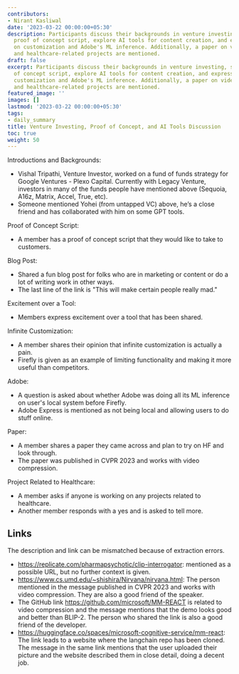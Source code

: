 ```yaml
---
contributors:
- Nirant Kasliwal
date: '2023-03-22 00:00:00+05:30'
description: Participants discuss their backgrounds in venture investing, share a
  proof of concept script, explore AI tools for content creation, and express opinions
  on customization and Adobe's ML inference. Additionally, a paper on video compression
  and healthcare-related projects are mentioned.
draft: false
excerpt: Participants discuss their backgrounds in venture investing, share a proof
  of concept script, explore AI tools for content creation, and express opinions on
  customization and Adobe's ML inference. Additionally, a paper on video compression
  and healthcare-related projects are mentioned.
featured_image: ''
images: []
lastmod: '2023-03-22 00:00:00+05:30'
tags:
- daily_summary
title: Venture Investing, Proof of Concept, and AI Tools Discussion
toc: true
weight: 50
---
```


Introductions and Backgrounds:
- Vishal Tripathi, Venture Investor, worked on a fund of funds strategy for Google Ventures - Plexo Capital. Currently with Legacy Venture, investors in many of the funds people have mentioned above (Sequoia, A16z, Matrix, Accel, True, etc).
- Someone mentioned Yohei (from untapped VC) above, he’s a close friend and has collaborated with him on some GPT tools.

Proof of Concept Script:
- A member has a proof of concept script that they would like to take to customers.

Blog Post:
- Shared a fun blog post for folks who are in marketing or content or do a lot of writing work in other ways.
- The last line of the link is "This will make certain people really mad."

Excitement over a Tool:
- Members express excitement over a tool that has been shared.

Infinite Customization:
- A member shares their opinion that infinite customization is actually a pain.
- Firefly is given as an example of limiting functionality and making it more useful than competitors.

Adobe:
- A question is asked about whether Adobe was doing all its ML inference on user's local system before Firefly.
- Adobe Express is mentioned as not being local and allowing users to do stuff online.

Paper:
- A member shares a paper they came across and plan to try on HF and look through.
- The paper was published in CVPR 2023 and works with video compression.

Project Related to Healthcare:
- A member asks if anyone is working on any projects related to healthcare.
- Another member responds with a yes and is asked to tell more.

## Links
The description and link can be mismatched because of extraction errors.

- https://replicate.com/pharmapsychotic/clip-interrogator: mentioned as a possible URL, but no further context is given.
- https://www.cs.umd.edu/~shishira/Nirvana/nirvana.html: The person mentioned in the message published in CVPR 2023 and works with video compression. They are also a good friend of the speaker.
- The GitHub link https://github.com/microsoft/MM-REACT is related to video compression and the message mentions that the demo looks good and better than BLIP-2. The person who shared the link is also a good friend of the developer.
- https://huggingface.co/spaces/microsoft-cognitive-service/mm-react: The link leads to a website where the langchain repo has been cloned. The message in the same link mentions that the user uploaded their picture and the website described them in close detail, doing a decent job.